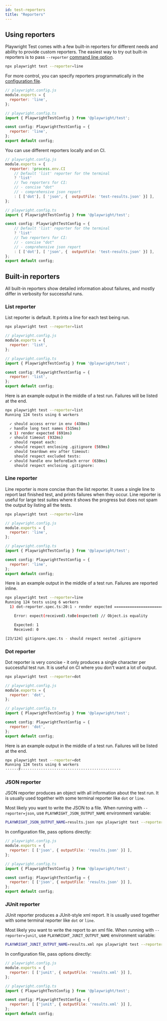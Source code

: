 ```yaml
---
id: test-reporters
title: "Reporters"
---
```


<!-- TOC -->

## Using reporters

Playwright Test comes with a few built-in reporters for different needs and ability to provide custom reporters. The easiest way to try out built-in reporters is to pass `--reporter` [command line option](./cli.md).


```bash
npx playwright test --reporter=line
```

For more control, you can specify reporters programmatically in the [configuration file](./test-configuration.md).

```js js-flavor=js
// playwright.config.js
module.exports = {
  reporter: 'line',
};
```

```js js-flavor=ts
// playwright.config.ts
import { PlaywrightTestConfig } from '@playwright/test';

const config: PlaywrightTestConfig = {
  reporter: 'line',
};
export default config;
```

You can use different reporters locally and on CI.

```js js-flavor=js
// playwright.config.js
module.exports = {
  reporter: !process.env.CI
    // Default 'list' reporter for the terminal
    ? 'list'
    // Two reporters for CI:
    // - concise "dot"
    // - comprehensive json report
    : [ ['dot'], [ 'json', {  outputFile: 'test-results.json' }] ],
};
```

```js js-flavor=ts
// playwright.config.ts
import { PlaywrightTestConfig } from '@playwright/test';

const config: PlaywrightTestConfig = {
    // Default 'list' reporter for the terminal
    ? 'list'
    // Two reporters for CI:
    // - concise "dot"
    // - comprehensive json report
    : [ ['dot'], [ 'json', {  outputFile: 'test-results.json' }] ],
};
export default config;
```

## Built-in reporters

All built-in reporters show detailed information about failures, and mostly differ in verbosity for successful runs.

### List reporter

List reporter is default. It prints a line for each test being run.

```bash
npx playwright test --reporter=list
```

```js js-flavor=js
// playwright.config.js
module.exports = {
  reporter: 'list',
};
```

```js js-flavor=ts
// playwright.config.ts
import { PlaywrightTestConfig } from '@playwright/test';

const config: PlaywrightTestConfig = {
  reporter: 'list',
};
export default config;
```

Here is an example output in the middle of a test run. Failures will be listed at the end.
```bash
npx playwright test --reporter=list
Running 124 tests using 6 workers

  ✓ should access error in env (438ms)
  ✓ handle long test names (515ms)
  x 1) render expected (691ms)
  ✓ should timeout (932ms)
    should repeat each:
  ✓ should respect enclosing .gitignore (569ms)
    should teardown env after timeout:
    should respect excluded tests:
  ✓ should handle env beforeEach error (638ms)
    should respect enclosing .gitignore:
```

### Line reporter

Line reporter is more concise than the list reporter. It uses a single line to report last finished test, and prints failures when they occur. Line reporter is useful for large test suites where it shows the progress but does not spam the output by listing all the tests.

```bash
npx playwright test --reporter=line
```

```js js-flavor=js
// playwright.config.js
module.exports = {
  reporter: 'line',
};
```

```js js-flavor=ts
// playwright.config.ts
import { PlaywrightTestConfig } from '@playwright/test';

const config: PlaywrightTestConfig = {
  reporter: 'line',
};
export default config;
```

Here is an example output in the middle of a test run. Failures are reported inline.
```bash
npx playwright test --reporter=line
Running 124 tests using 6 workers
  1) dot-reporter.spec.ts:20:1 › render expected ===================================================

    Error: expect(received).toBe(expected) // Object.is equality

    Expected: 1
    Received: 0

[23/124] gitignore.spec.ts - should respect nested .gitignore
```

### Dot reporter

Dot reporter is very concise - it only produces a single character per successful test run. It is useful on CI where you don't want a lot of output.

```bash
npx playwright test --reporter=dot
```

```js js-flavor=js
// playwright.config.js
module.exports = {
  reporter: 'dot',
};
```

```js js-flavor=ts
// playwright.config.ts
import { PlaywrightTestConfig } from '@playwright/test';

const config: PlaywrightTestConfig = {
  reporter: 'dot',
};
export default config;
```

Here is an example output in the middle of a test run. Failures will be listed at the end.
```bash
npx playwright test --reporter=dot
Running 124 tests using 6 workers
······F·············································
```

### JSON reporter

JSON reporter produces an object with all information about the test run. It is usually used together with some terminal reporter like `dot` or `line`.

Most likely you want to write the JSON to a file. When running with `--reporter=json`, use `PLAYWRIGHT_JSON_OUTPUT_NAME` environment variable:
```bash
PLAYWRIGHT_JSON_OUTPUT_NAME=results.json npx playwright test --reporter=json,dot
```

In configuration file, pass options directly:
```js js-flavor=js
// playwright.config.js
module.exports = {
  reporter: [ ['json', { outputFile: 'results.json' }] ],
};
```

```js js-flavor=ts
// playwright.config.ts
import { PlaywrightTestConfig } from '@playwright/test';

const config: PlaywrightTestConfig = {
  reporter: [ ['json', { outputFile: 'results.json' }] ],
};
export default config;
```

### JUnit reporter

JUnit reporter produces a JUnit-style xml report. It is usually used together with some terminal reporter like `dot` or `line`.

Most likely you want to write the report to an xml file. When running with `--reporter=junit`, use `PLAYWRIGHT_JUNIT_OUTPUT_NAME` environment variable:
```bash
PLAYWRIGHT_JUNIT_OUTPUT_NAME=results.xml npx playwright test --reporter=junit,line
```

In configuration file, pass options directly:
```js js-flavor=js
// playwright.config.js
module.exports = {
  reporter: [ ['junit', { outputFile: 'results.xml' }] ],
};
```

```js js-flavor=ts
// playwright.config.ts
import { PlaywrightTestConfig } from '@playwright/test';

const config: PlaywrightTestConfig = {
  reporter: [ ['junit', { outputFile: 'results.xml' }] ],
};
export default config;
```
